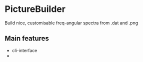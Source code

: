 # PictureBuilder
Build nice, customisable freq-angular spectra from .dat  and .png
## Main features
* cli-interface
*
